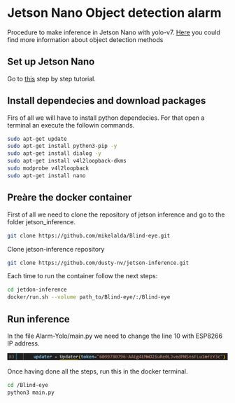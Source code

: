 # Jetson Nano Object detection alarm

Procedure to make inference in Jetson Nano with yolo-v7. [Here](Object_detection_methods.md) you could find more information about object detection methods

## Set up Jetson Nano

Go to [this](https://developer.nvidia.com/embedded/learn/get-started-jetson-nano-devkit#intro) step by step tutorial.

## Install dependecies and download packages

Firs of all we will have to install python dependecies. For that open a terminal an execute the followin commands.

```bash
sudo apt-get update
sudo apt-get install python3-pip -y
sudo apt-get install dialog -y
sudo apt-get install v4l2loopback-dkms
sudo modprobe v4l2loopback
sudo apt-get install nano 
```

## Preàre the docker container

First of all we need to clone the repository of jetson inference and go to the folder jetson_inference.

```bash
git clone https://github.com/mikelalda/Blind-eye.git

```

Clone jetson-inference repository

```bash
git clone https://github.com/dusty-nv/jetson-inference.git


```

Each time to run the container follow the next steps:

```bash
cd jetdon-inference
docker/run.sh --volume path_to/Blind-eye/:/Blind-eye
```

## Run inference

In the file Alarm-Yolo/main.py we need to change the line 10 with ESP8266 IP address.

![](assets/20230412_121807_image.png)

Once having done all the steps, run this in the docker terminal.

```bash
cd /Blind-eye
python3 main.py
```
